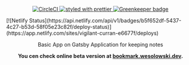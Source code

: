 <p align="center">
  <a href="https://circleci.com/gh/SebastianWesolowski/workflows/react-learn-bookmark">
    <img
      src="https://circleci.com/gh/SebastianWesolowski/react-learn-bookmark.svg?style=svg"
      alt="CircleCI"
    />
  </a>
  <a href="https://github.com/prettier/prettier">
    <img
      src="https://img.shields.io/badge/styled_with-prettier-ff69b4.svg"
      alt="styled with prettier"
    />
  </a>
  <a href="https://greenkeeper.io/">
    <img
      src="https://badges.greenkeeper.io/SebastianWesolowski/react-learn-bookmark.svg"
      alt="Greenkeeper badge"
    />
  </a>
</p>
[![Netlify Status](https://api.netlify.com/api/v1/badges/b5f652df-5437-4c27-b53d-58f05e23c82f/deploy-status)](https://app.netlify.com/sites/vigilant-curran-e6677f/deploys)
<p align="center">
Basic App on Gatsby
Application for keeping notes
</p>

<p align="center">
  <strong>
    You cen check online beta version at <a href="http://bookmark.wesolowski.dev">bookmark.wesolowski.dev</a>.
  </strong>
</p>
